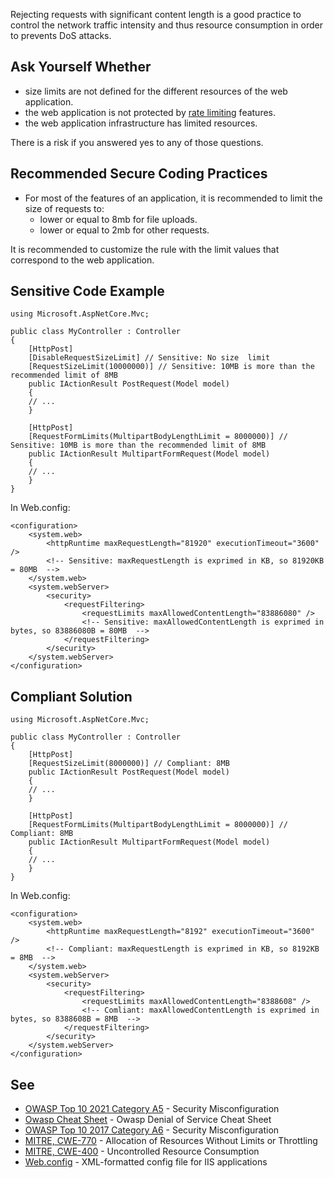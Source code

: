Rejecting requests with significant content length is a good practice to control the network traffic intensity and thus resource consumption in order to prevents DoS attacks.
 
## Ask Yourself Whether
 
- size limits are not defined for the different resources of the web application.
- the web application is not protected by [rate limiting](https://en.wikipedia.org/wiki/Rate_limiting) features.
- the web application infrastructure has limited resources.

There is a risk if you answered yes to any of those questions.
 
## Recommended Secure Coding Practices

- For most of the features of an application, it is recommended to limit the size of requests to:
    - lower or equal to 8mb for file uploads.
    - lower or equal to 2mb for other requests.

It is recommended to customize the rule with the limit values that correspond to the web application.
 
## Sensitive Code Example

    using Microsoft.AspNetCore.Mvc;
    
    public class MyController : Controller
    {
        [HttpPost]
        [DisableRequestSizeLimit] // Sensitive: No size  limit
        [RequestSizeLimit(10000000)] // Sensitive: 10MB is more than the recommended limit of 8MB
        public IActionResult PostRequest(Model model)
        {
        // ...
        }
    
        [HttpPost]
        [RequestFormLimits(MultipartBodyLengthLimit = 8000000)] // Sensitive: 10MB is more than the recommended limit of 8MB
        public IActionResult MultipartFormRequest(Model model)
        {
        // ...
        }
    }

In Web.config:

    <configuration>
        <system.web>
            <httpRuntime maxRequestLength="81920" executionTimeout="3600" />
            <!-- Sensitive: maxRequestLength is exprimed in KB, so 81920KB = 80MB  -->
        </system.web>
        <system.webServer>
            <security>
                <requestFiltering>
                    <requestLimits maxAllowedContentLength="83886080" />
                    <!-- Sensitive: maxAllowedContentLength is exprimed in bytes, so 83886080B = 80MB  -->
                </requestFiltering>
            </security>
        </system.webServer>
    </configuration>

## Compliant Solution

    using Microsoft.AspNetCore.Mvc;
    
    public class MyController : Controller
    {
        [HttpPost]
        [RequestSizeLimit(8000000)] // Compliant: 8MB
        public IActionResult PostRequest(Model model)
        {
        // ...
        }
    
        [HttpPost]
        [RequestFormLimits(MultipartBodyLengthLimit = 8000000)] // Compliant: 8MB
        public IActionResult MultipartFormRequest(Model model)
        {
        // ...
        }
    }

In Web.config:

    <configuration>
        <system.web>
            <httpRuntime maxRequestLength="8192" executionTimeout="3600" />
            <!-- Compliant: maxRequestLength is exprimed in KB, so 8192KB = 8MB  -->
        </system.web>
        <system.webServer>
            <security>
                <requestFiltering>
                    <requestLimits maxAllowedContentLength="8388608" />
                    <!-- Comliant: maxAllowedContentLength is exprimed in bytes, so 8388608B = 8MB  -->
                </requestFiltering>
            </security>
        </system.webServer>
    </configuration>

## See

- [OWASP Top 10 2021 Category A5](https://owasp.org/Top10/A05_2021-Security_Misconfiguration/) - Security Misconfiguration
- [Owasp Cheat Sheet](https://cheatsheetseries.owasp.org/cheatsheets/Denial_of_Service_Cheat_Sheet.html) - Owasp Denial of Service
  Cheat Sheet
- [OWASP Top 10 2017 Category A6](https://www.owasp.org/index.php/Top_10-2017_A6-Security_Misconfiguration) - Security
  Misconfiguration
- [MITRE, CWE-770](https://cwe.mitre.org/data/definitions/770) - Allocation of Resources Without Limits or Throttling
- [MITRE, CWE-400](https://cwe.mitre.org/data/definitions/400) - Uncontrolled Resource Consumption
- [Web.config](https://docs.microsoft.com/en-us/aspnet/core/host-and-deploy/iis/web-config) - XML-formatted config file for IIS
  applications